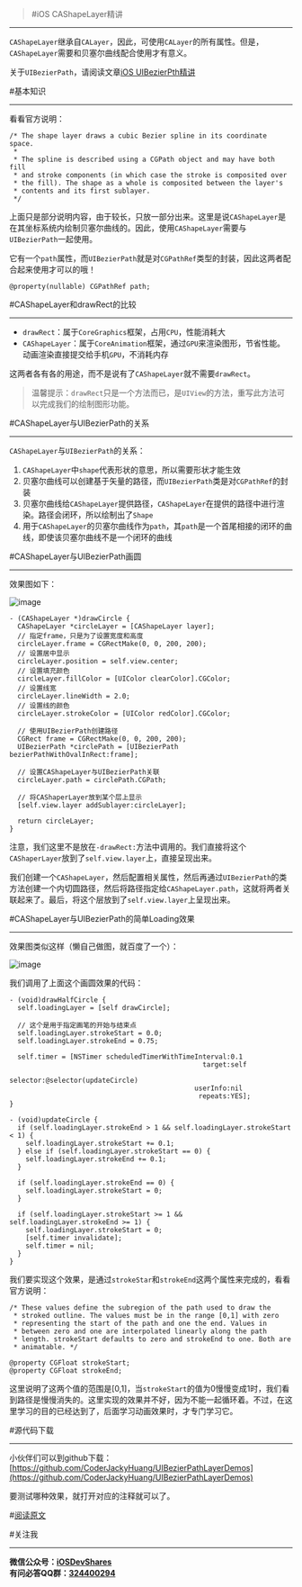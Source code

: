 >#iOS CAShapeLayer精讲

---
`CAShapeLayer`继承自`CALayer`，因此，可使用`CALayer`的所有属性。但是，`CAShapeLayer`需要和贝塞尔曲线配合使用才有意义。

关于`UIBezierPath`，请阅读文章[iOS UIBezierPth精讲](http://www.henishuo.com/uibezierpath-draw/)

#基本知识

---
看看官方说明：

```
/* The shape layer draws a cubic Bezier spline in its coordinate space.
 *
 * The spline is described using a CGPath object and may have both fill
 * and stroke components (in which case the stroke is composited over
 * the fill). The shape as a whole is composited between the layer's
 * contents and its first sublayer.
 */
```
上面只是部分说明内容，由于较长，只放一部分出来。这里是说`CAShapeLayer`是在其坐标系统内绘制贝塞尔曲线的。因此，使用`CAShapeLayer`需要与`UIBezierPath`一起使用。

它有一个`path`属性，而`UIBezierPath`就是对`CGPathRef`类型的封装，因此这两者配合起来使用才可以的哦！

```
@property(nullable) CGPathRef path;
```

#CAShapeLayer和drawRect的比较

---

* `drawRect`：属于`CoreGraphics`框架，占用`CPU`，性能消耗大
* `CAShapeLayer`：属于`CoreAnimation`框架，通过`GPU`来渲染图形，节省性能。动画渲染直接提交给手机`GPU`，不消耗内存

这两者各有各的用途，而不是说有了`CAShapeLayer`就不需要`drawRect`。

>温馨提示：`drawRect`只是一个方法而已，是`UIView`的方法，重写此方法可以完成我们的绘制图形功能。

#CAShapeLayer与UIBezierPath的关系

---
`CAShapeLayer`与`UIBezierPath`的关系：

1. `CAShapeLayer`中`shape`代表形状的意思，所以需要形状才能生效
2. 贝塞尔曲线可以创建基于矢量的路径，而`UIBezierPath`类是对`CGPathRef`的封装
3. 贝塞尔曲线给`CAShapeLayer`提供路径，`CAShapeLayer`在提供的路径中进行渲染。路径会闭环，所以绘制出了`Shape`
4. 用于`CAShapeLayer`的贝塞尔曲线作为`path`，其`path`是一个首尾相接的闭环的曲线，即使该贝塞尔曲线不是一个闭环的曲线

#CAShapeLayer与UIBezierPath画圆

---

效果图如下：

![image](http://www.henishuo.com/wp-content/uploads/2015/12/circleofcashapelayer-e1449477454675.png)

```
- (CAShapeLayer *)drawCircle {
  CAShapeLayer *circleLayer = [CAShapeLayer layer];
  // 指定frame，只是为了设置宽度和高度
  circleLayer.frame = CGRectMake(0, 0, 200, 200);
  // 设置居中显示
  circleLayer.position = self.view.center;
  // 设置填充颜色
  circleLayer.fillColor = [UIColor clearColor].CGColor;
  // 设置线宽
  circleLayer.lineWidth = 2.0;
  // 设置线的颜色
  circleLayer.strokeColor = [UIColor redColor].CGColor;
  
  // 使用UIBezierPath创建路径
  CGRect frame = CGRectMake(0, 0, 200, 200);
  UIBezierPath *circlePath = [UIBezierPath bezierPathWithOvalInRect:frame];
  
  // 设置CAShapeLayer与UIBezierPath关联
  circleLayer.path = circlePath.CGPath;
  
  // 将CAShaperLayer放到某个层上显示
  [self.view.layer addSublayer:circleLayer];
  
  return circleLayer;
}
```

注意，我们这里不是放在`-drawRect:`方法中调用的。我们直接将这个`CAShaperLayer`放到了`self.view.layer`上，直接呈现出来。

我们创建一个`CAShapeLayer`，然后配置相关属性，然后再通过`UIBezierPath`的类方法创建一个内切圆路径，然后将路径指定给`CAShapeLayer.path`，这就将两者关联起来了。最后，将这个层放到了`self.view.layer`上呈现出来。

#CAShapeLayer与UIBezierPath的简单Loading效果

---
效果图类似这样（懒自己做图，就百度了一个）：

![image](http://www.henishuo.com/wp-content/uploads/2015/12/圆形进度条iOS.gif)

我们调用了上面这个画圆效果的代码：

```
- (void)drawHalfCircle {
  self.loadingLayer = [self drawCircle];
  
  // 这个是用于指定画笔的开始与结束点
  self.loadingLayer.strokeStart = 0.0;
  self.loadingLayer.strokeEnd = 0.75;
  
  self.timer = [NSTimer scheduledTimerWithTimeInterval:0.1
                                                target:self
                                              selector:@selector(updateCircle)
                                              userInfo:nil
                                               repeats:YES];
}

- (void)updateCircle {
  if (self.loadingLayer.strokeEnd > 1 && self.loadingLayer.strokeStart < 1) {
    self.loadingLayer.strokeStart += 0.1;
  } else if (self.loadingLayer.strokeStart == 0) {
    self.loadingLayer.strokeEnd += 0.1;
  }
  
  if (self.loadingLayer.strokeEnd == 0) {
    self.loadingLayer.strokeStart = 0;
  }
  
  if (self.loadingLayer.strokeStart >= 1 && self.loadingLayer.strokeEnd >= 1) {
    self.loadingLayer.strokeStart = 0;
    [self.timer invalidate];
    self.timer = nil;
  }
}
```

我们要实现这个效果，是通过`strokeStar`和`strokeEnd`这两个属性来完成的，看看官方说明：

```
/* These values define the subregion of the path used to draw the
 * stroked outline. The values must be in the range [0,1] with zero
 * representing the start of the path and one the end. Values in
 * between zero and one are interpolated linearly along the path
 * length. strokeStart defaults to zero and strokeEnd to one. Both are
 * animatable. */

@property CGFloat strokeStart;
@property CGFloat strokeEnd;
```
这里说明了这两个值的范围是[0,1]，当`strokeStart`的值为0慢慢变成1时，我们看到路径是慢慢消失的。这里实现的效果并不好，因为不能一起循环着。不过，在这里学习的目的已经达到了，后面学习动画效果时，才专门学习它。

#源代码下载

---
小伙伴们可以到github下载：[https://github.com/CoderJackyHuang/UIBezierPathLayerDemos](https://github.com/CoderJackyHuang/UIBezierPathLayerDemos)

要测试哪种效果，就打开对应的注释就可以了。

#[阅读原文](http://www.henishuo.com/ios-cashapelayer-learning/)

#关注我

---
**微信公众号：[iOSDevShares](http://www.henishuo.com/)**<br>
**有问必答QQ群：[324400294](http://www.henishuo.com/)**



